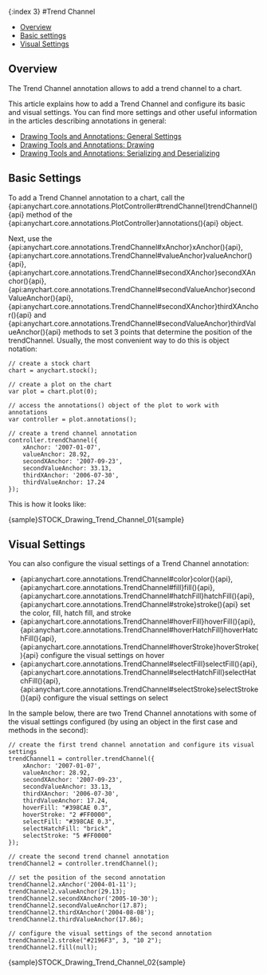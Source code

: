 {:index 3}
#Trend Channel

* [Overview](#overview)
* [Basic settings](#basic_settings)
* [Visual Settings](#visual_settings)

## Overview

The Trend Channel annotation allows to add a trend channel to a chart.

This article explains how to add a Trend Channel and configure its basic and visual settings. You can find more settings and other useful information in the articles describing annotations in general:

* [Drawing Tools and Annotations: General Settings](General_Settings)
* [Drawing Tools and Annotations: Drawing](Drawing)
* [Drawing Tools and Annotations: Serializing and Deserializing](Serializing_Deserializing)

## Basic Settings

To add a Trend Channel annotation to a chart, call the {api:anychart.core.annotations.PlotController#trendChannel}trendChannel(){api} method of the {api:anychart.core.annotations.PlotController}annotations(){api} object.

Next, use the {api:anychart.core.annotations.TrendChannel#xAnchor}xAnchor(){api}, {api:anychart.core.annotations.TrendChannel#valueAnchor}valueAnchor(){api}, {api:anychart.core.annotations.TrendChannel#secondXAnchor}secondXAnchor(){api}, {api:anychart.core.annotations.TrendChannel#secondValueAnchor}secondValueAnchor(){api}, {api:anychart.core.annotations.TrendChannel#secondXAnchor}thirdXAnchor(){api} and {api:anychart.core.annotations.TrendChannel#secondValueAnchor}thirdValueAnchor(){api} methods to set 3 points that determine the position of the trendChannel. Usually, the most convenient way to do this is object notation:

```
// create a stock chart
chart = anychart.stock();

// create a plot on the chart
var plot = chart.plot(0);

// access the annotations() object of the plot to work with annotations
var controller = plot.annotations();

// create a trend channel annotation
controller.trendChannel({
    xAnchor: '2007-01-07',
    valueAnchor: 28.92,
    secondXAnchor: '2007-09-23',
    secondValueAnchor: 33.13,
    thirdXAnchor: '2006-07-30',
    thirdValueAnchor: 17.24
});
```

This is how it looks like:

{sample}STOCK\_Drawing\_Trend\_Channel\_01{sample}

## Visual Settings

You can also configure the visual settings of a Trend Channel annotation:

* {api:anychart.core.annotations.TrendChannel#color}color(){api}, {api:anychart.core.annotations.TrendChannel#fill}fill(){api}, {api:anychart.core.annotations.TrendChannel#hatchFill}hatchFill(){api}, {api:anychart.core.annotations.TrendChannel#stroke}stroke(){api} set the color, fill, hatch fill, and stroke
* {api:anychart.core.annotations.TrendChannel#hoverFill}hoverFill(){api}, {api:anychart.core.annotations.TrendChannel#hoverHatchFill}hoverHatchFill(){api}, {api:anychart.core.annotations.TrendChannel#hoverStroke}hoverStroke(){api} configure the visual settings on hover
* {api:anychart.core.annotations.TrendChannel#selectFill}selectFill(){api}, {api:anychart.core.annotations.TrendChannel#selectHatchFill}selectHatchFill(){api}, {api:anychart.core.annotations.TrendChannel#selectStroke}selectStroke(){api} configure the visual settings on select

In the sample below, there are two Trend Channel annotations with some of the visual settings configured (by using an object in the first case and methods in the second):

```
// create the first trend channel annotation and configure its visual settings
trendChannel1 = controller.trendChannel({
    xAnchor: '2007-01-07',
    valueAnchor: 28.92,
    secondXAnchor: '2007-09-23',
    secondValueAnchor: 33.13,
    thirdXAnchor: '2006-07-30',
    thirdValueAnchor: 17.24,
    hoverFill: "#398CAE 0.3",
    hoverStroke: "2 #FF0000",
    selectFill: "#398CAE 0.3",
    selectHatchFill: "brick",
    selectStroke: "5 #FF0000"
});

// create the second trend channel annotation
trendChannel2 = controller.trendChannel();

// set the position of the second annotation
trendChannel2.xAnchor('2004-01-11');
trendChannel2.valueAnchor(29.13);
trendChannel2.secondXAnchor('2005-10-30');
trendChannel2.secondValueAnchor(17.87);
trendChannel2.thirdXAnchor('2004-08-08');
trendChannel2.thirdValueAnchor(17.86);

// configure the visual settings of the second annotation
trendChannel2.stroke("#2196F3", 3, "10 2");
trendChannel2.fill(null);
```

{sample}STOCK\_Drawing\_Trend\_Channel\_02{sample}